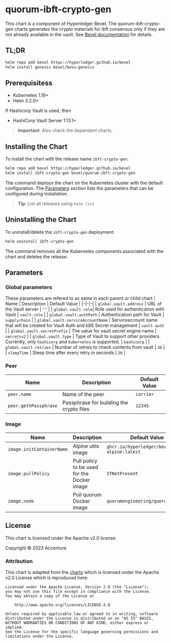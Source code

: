[//]: # (##############################################################################################)
[//]: # (Copyright Accenture. All Rights Reserved.)
[//]: # (SPDX-License-Identifier: Apache-2.0)
[//]: # (##############################################################################################)

# quorum-ibft-crypto-gen
This chart is a component of Hyperledger Bevel. The quorum-ibft-crypto-gen charts generates the crypto materials for ibft consensus only if they are not already available in the vault. See [Bevel documentation](https://hyperledger-bevel.readthedocs.io/en/latest/) for details.

## TL;DR

```bash
helm repo add bevel https://hyperledger.github.io/bevel
helm install genesis bevel/besu-genesis
```

## Prerequisitess

- Kubernetes 1.19+
- Helm 3.2.0+

If Hashicorp Vault is used, then
- HashiCorp Vault Server 1.13.1+

> **Important**: Also check the dependent charts.

## Installing the Chart

To install the chart with the release name `ibft-crypto-gen`:

```bash
helm repo add bevel https://hyperledger.github.io/bevel
helm install ibft-crypto-gen bevel/quorum-ibft-crypto-gen
```

The command deploys the chart on the Kubernetes cluster with the default configuration. The [Parameters](#parameters) section lists the parameters that can be configured during installation.

> **Tip**: List all releases using `helm list`

## Uninstalling the Chart

To uninstall/delete the `ibft-crypto-gen` deployment:

```bash
helm uninstall ibft-crypto-gen
```

The command removes all the Kubernetes components associated with the chart and deletes the release.

## Parameters

### Global parameters
These parameters are refered to as same in each parent or child chart
| Name | Description | Default Value |
|-|-|-|
| `global.vault.address` | URL of the Vault server | `""` |
| `global.vault.role`| Role used for authentication with Vault | `vault-role` |
| `global.vault.authPath` | Authentication path for Vault | `supplychain` |
| `global.vault.serviceAccountName` | Serviceaccount name that will be created for Vault Auth and k8S Secret management | `vault-auth` |
| `global.vault.secretPrefix` | The value for vault secret engine name | `secretsv2` |
| `global.vault.type` | Type of Vault to support other providers. Currently, only `hashicorp` and `kubernetes` is supported. | `hashicorp` |
| `global.vault.retries` | Number of retries to check contents from vault | `30` |
| `sleepTime` | Sleep time after every retry in seconds | `20` |

### Peer

| Name | Description | Default Value |
|-|-|-|
| `peer.name` | Name of the peer | `carrier` |
| `peer.gethPassphrase` | Passphrase for building the crypto files | `12345` |

### Image

| Name | Description | Default Value |
|-|-|-|
| `image.initContainerName` | Alpine utils image | `ghcr.io/hyperledger/bevel-alpine:latest` |
| `image.pullPolicy` | Pull policy to be used for the Docker image | `IfNotPresent` |
| `image.node` | Pull quorum Docker image | `quorumengineering/quorum:21.4.2` |

## License

This chart is licensed under the Apache v2.0 license.

Copyright &copy; 2023 Accenture

### Attribution

This chart is adapted from the [charts](https://hyperledger.github.io/bevel/) which is licensed under the Apache v2.0 License which is reproduced here:

```
Licensed under the Apache License, Version 2.0 (the "License");
you may not use this file except in compliance with the License.
You may obtain a copy of the License at

    http://www.apache.org/licenses/LICENSE-2.0

Unless required by applicable law or agreed to in writing, software
distributed under the License is distributed on an "AS IS" BASIS,
WITHOUT WARRANTIES OR CONDITIONS OF ANY KIND, either express or implied.
See the License for the specific language governing permissions and
limitations under the License.
```

